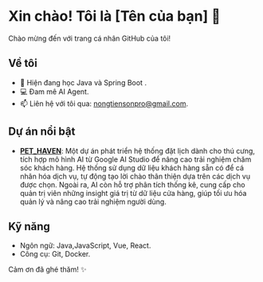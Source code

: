 # Xin chào! Tôi là [Tên của bạn] 👋

Chào mừng đến với trang cá nhân GitHub của tôi!  

## Về tôi
- 🌱 Hiện đang học Java và Spring Boot .
- 💻 Đam mê AI Agent.
- 📫 Liên hệ với tôi qua: nongtiensonpro@gmail.com.

## Dự án nổi bật
- **[PET_HAVEN]([link](https://github.com/nongtiensonpro/PET_HAVEN))**: Một dự án phát triển hệ thống đặt lịch dành cho thú cưng, tích hợp mô hình AI từ Google AI Studio để nâng cao trải nghiệm chăm sóc khách hàng. Hệ thống sử dụng dữ liệu khách hàng sẵn có để cá nhân hóa dịch vụ, tự động tạo lời chào thân thiện dựa trên các dịch vụ được chọn. Ngoài ra, AI còn hỗ trợ phân tích thống kê, cung cấp cho quản trị viên những insight giá trị từ dữ liệu cửa hàng, giúp tối ưu hóa quản lý và nâng cao trải nghiệm người dùng.

## Kỹ năng
- Ngôn ngữ: Java,JavaScript, Vue, React.
- Công cụ: Git, Docker.


Cảm ơn đã ghé thăm! ✨
